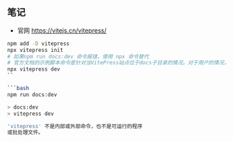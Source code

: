 ## 笔记

- 官网 https://vitejs.cn/vitepress/

```bash
npm add -D vitepress
npx vitepress init
# 如果npm run docs:dev 命令报错，使用 npx 命令替代
# 官方文档的示例脚本命令是针对当VitePress站点位于docs子目录的情况。对于用户的情况，VitePress站点在根目录，所以脚本命令不应该包含docs。
npx vitepress dev
``

```bash
npm run docs:dev

> docs:dev
> vitepress dev

'vitepress' 不是内部或外部命令，也不是可运行的程序
或批处理文件。
```
